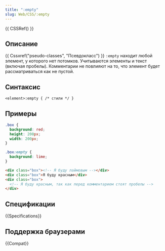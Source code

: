 ```yaml
---
title: ":empty"
slug: Web/CSS/:empty
---
```


{{ CSSRef() }}

## Описание

{{ Cssxref("pseudo-classes", "Псевдокласс") }} `:empty` находит любой элемент, у которого нет потомков. Учитываются элементы и текст (включая пробелы). Комментарии не повлияют на то, что элемент будет рассматриваться как не пустой.

## Синтаксис

```
<element>:empty { /* стили */ }
```

## Примеры

```css
.box {
  background: red;
  height: 200px;
  width: 200px;
}

.box:empty {
  background: lime;
}
```

```html
<div class="box"><!-- Я буду лаймовым --></div>
<div class="box">Я буду красным</div>
<div class="box">
  <!-- Я буду красным, так как перед комментарием стоят пробелы -->
</div>
```

## Спецификации

{{Specifications}}

## Поддержка браузерами

{{Compat}}
